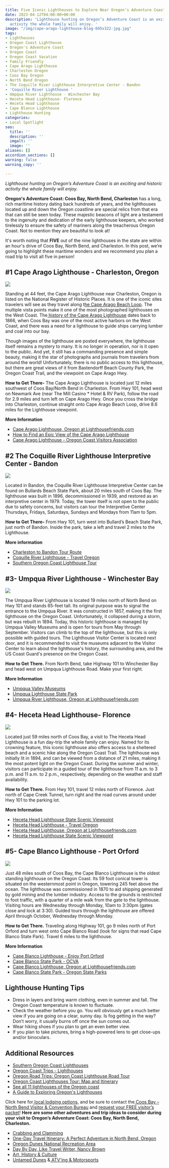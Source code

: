 ```yaml
---
title: Five Iconic Lighthouses to Explore Near Oregon’s Adventure Coast
date: 2023-04-12T04:00:00+00:00
description: 'Lighthouse hunting on Oregon’s Adventure Coast is an exciting and historic
  activity the whole family will enjoy. '
image: "/img/cape-arago-lighthouse-blog-695x322-jpg.jpg"
tags:
- Lighthouses
- Oregon Coast Lighthouse
- Oregon's Adventure Coast
- Oregon Coast
- Oregon Coast Vacation
- Family Friendly
- Cape Arago Lighthouse
- Charleston Oregon
- Coos Bay Oregon
- North Bend Oregon
- The Coquille River Lighthouse Interpretive Center - Bandon
- 'Coquille River Lighthouse '
- Umpqua River Lighthouse - Winchester Bay
- Heceta Head Lighthouse- Florence
- Heceta Head Lighthouse
- Cape Blanco Lighthouse
- Lighthouse Hunting
categories:
- Local Spotlight
seo:
  title: ''
  description: ''
  imgalt: ''
  image: ''
aliases: []
accordion_sections: []
warning: false
warning_copy: ''

---
```

_Lighthouse hunting on Oregon’s Adventure Coast is an exciting and historic activity the whole family will enjoy._

**Oregon's Adventure Coast: Coos Bay, North Bend, Charleston** has a long, rich maritime history dating back hundreds of years, and the lighthouses located up and down the Oregon coastline are special relics from that era that can still be seen today. These majestic beacons of light are a testament to the ingenuity and dedication of the early lighthouse keepers, who worked tirelessly to ensure the safety of mariners along the treacherous Oregon Coast. Not to mention they are beautiful to look at!

It's worth noting that **FIVE** out of the nine lighthouses in the state are within an hour's drive of Coos Bay, North Bend, and Charleston. In this post, we’re going to highlight these maritime wonders and we recommend you plan a road trip to visit all five in person!

## **#1 Cape Arago Lighthouse - Charleston, Oregon**

![](/img/cape-arago-lighthouse2-blog-695x322-jpg.jpg)

Standing at 44 feet, the Cape Arago Lighthouse near Charleston, Oregon is listed on the National Register of Historic Places. It is one of the iconic sites travelers will see as they travel along t[he Cape Arago Beach Loop](https://www.oregonsadventurecoast.com/tripideas/explore-the-cape-arago-beach-loop/). The multiple vista points make it one of the most photographed lighthouses on the West Coast. The[ history of the Cape Arago Lighthouse](http://www.lighthousefriends.com/light.asp?ID=129) dates back to 1866, when Coos Bay was one of the most active harbors on the West Coast, and there was a need for a lighthouse to guide ships carrying lumber and coal into our bay.

Though images of the lighthouse are posted everywhere, the lighthouse itself remains a mystery to many. It is no longer in operation, nor is it open to the public. And yet, it still has a commanding presence and simple beauty, making it the star of photographs and journals from travelers from around the world! Unfortunately, there is no public access to this lighthouse, but there are great views of it from Bastendorff Beach County Park, the Oregon Coast Trail, and the viewpoint on Cape Arago Hwy.

**How to Get There-** The Cape Arago Lighthouse is located just 12 miles southwest of Coos Bay/North Bend in Charleston. From Hwy 101, head west on Newmark Ave (near The Mill Casino * Hotel & RV Park), follow the road for 2.9 miles and turn left on Cape Arago Hwy. Once you cross the bridge into Charleston, continue straight onto Cape Arago Beach Loop, drive 8.6 miles for the Lighthouse viewpoint.

**More Information**

* [Cape Arago Lighthouse, Oregon at Lighthousefriends.com](https://www.lighthousefriends.com/light.asp?ID=129)
* [How to Find an Epic View of the Cape Arago Lighthouse](https://www.oregonsadventurecoast.com/blog/2017-07-19-how-to-find-an-epic-view-of-the-cape-arago-lighthouse/)
* [Cape Arago Lighthouse - Oregon Coast Visitors Association](https://visittheoregoncoast.com/cities/charleston/activities/cape-arago-lighthouse/)

## **#2 The Coquille River Lighthouse Interpretive Center - Bandon**

![](/img/coquille-river-lighthouse-blog-695x322-jpg.jpg)

Located in Bandon, the Coquille River Lighthouse Interpretive Center can be found on Bullards Beach State Park, about 20 miles south of Coos Bay. The lighthouse was built in 1896, decommissioned in 1939, and restored as an interpretive center in 1979. Today, the tower itself is not open to the public due to safety concerns, but visitors can tour the Interpretive Center Thursdays, Fridays, Saturdays, Sundays and Mondays from 11am to 5pm.

**How to Get There-** From Hwy 101, turn west into Bullard’s Beach State Park, just north of Bandon. Inside the park, take a left and travel 2 miles to the Lighthouse.

**More information**

* [Charleston to Bandon Tour Route](https://www.oregonsadventurecoast.com/tripideas/charleston-to-bandon-tour-route/)
* [Coquille River Lighthouse - Travel Oregon](https://traveloregon.com/things-to-do/culture-history/lighthouses/coquille-river-lighthouse/)
* [Southern Oregon Coast Lighthouse Tour](https://bandon.com/lighthouse-tour/)

## #3- Umpqua River Lighthouse - Winchester Bay

![](/img/umpqua-river-lighthouse-blog-1080x1080.jpg)

The Umpqua River Lighthouse is located 19 miles north of North Bend on Hwy 101 and stands 65-feet tall. Its original purpose was to signal the entrance to the Umpqua River. It was constructed in 1857, making it the first lighthouse on the Oregon Coast. Unfortunately, it collapsed during a storm, but was rebuilt in 1894. Today, this historic lighthouse is managed by Umpqua Valley Museums and is open for tours from May through September. Visitors can climb to the top of the lighthouse, but this is only possible with guided tours. The Lighthouse Visitor Center is located next door, and it is recommended to visit the museums adjacent to the Visitor Center to learn about the lighthouse's history, the surrounding area, and the US Coast Guard's presence on the Oregon Coast.

**How to Get There.** From North Bend, take Highway 101 to Winchester Bay and head west on Umpqua Lighthouse Road. Make your first right.

**More Information**

* [Umpqua Valley Museums](https://umpquavalleymuseums.org/museums/umpqua-river-lighthouse/)
* [Umpqua Lighthouse State Park](https://stateparks.oregon.gov/index.cfm?do=park.profile&parkId=83)
* [Umpqua River Lighthouse, Oregon at Lighthousefriends.com](https://www.lighthousefriends.com/light.asp?ID=130)

## #4- Heceta Head Lighthouse- Florence

![](/img/_heceta-head-lighthouse-blog-695x322-jpg.jpg)

Located just 59 miles north of Coos Bay, a visit to The Heceta Head Lighthouse is a fun day-trip the whole family can enjoy. Named for its crowning feature, this iconic lighthouse also offers access to a sheltered beach and a scenic hike along the Oregon Coast Trail. The lighthouse was initially lit in 1894, and can be viewed from a distance of 21 miles, making it the most potent light on the Oregon Coast. During the summer and winter, visitors can participate in a guided tour of the lighthouse from 11 a.m. to 3 p.m. and 11 a.m. to 2 p.m., respectively, depending on the weather and staff availability.

**How to Get There.** From Hwy 101, travel 12 miles north of Florence. Just north of Cape Creek Tunnel, turn right and the road curves around under Hwy 101 to the parking lot.

**More Information**

* [Heceta Head Lighthouse State Scenic Viewpoint](https://www.outdoorproject.com/united-states/oregon/heceta-head-lighthouse-state-scenic-viewpoint)
* [Heceta Head Lighthouse - Travel Oregon](https://traveloregon.com/things-to-do/culture-history/lighthouses/heceta-head-lighthouse/)
* [Heceta Head Lighthouse, Oregon at Lighthousefriends.com](https://www.lighthousefriends.com/light.asp?ID=131)
* [Heceta Head Lighthouse State Scenic Viewpoint](https://visittheoregoncoast.com/cities/florence/activities/heceta-head-lighthouse-state-scenic-viewpoint/)

## #5- Cape Blanco Lighthouse - Port Orford

![](/img/cape-blanco-lighthouse-blog-695x322-jpg.jpg)

Just 48 miles south of Coos Bay, the Cape Blanco Lighthouse is the oldest standing lighthouse on the Oregon Coast. Its 59 foot conical tower is situated on the westernmost point in Oregon, towering 245 feet above the ocean. The lighthouse was commissioned in 1870 to aid shipping generated by gold mining and the lumber industry. Access to the grounds is restricted to foot traffic, with a quarter of a mile walk from the gate to the lighthouse. Visiting hours are Wednesday through Monday, 10am to 3:30pm (gates close and lock at 3:30). Guided tours through the lighthouse are offered April through October, Wednesday through Monday.

**How to Get There.** Traveling along Highway 101, go 9 miles north of Port Orford and turn west onto Cape Blanco Road (look for signs that read Cape Blanco State Park). Travel 6 miles to the lighthouse.

**More Information**

* [Cape Blanco Lighthouse - Enjoy Port Orford](https://www.enjoyportorford.com/capeblancolighthouse.html)
* [Cape Blanco State Park - OCVA](https://visittheoregoncoast.com/cities/sixes/activities/cape-blanco-state-park/)
* [Cape Blanco Lighthouse, Oregon at Lighthousefriends.com](https://lighthousefriends.com/light.asp?ID=125)
* [Cape Blanco State Park - Oregon State Parks](https://stateparks.oregon.gov/index.cfm?do=park.profile&parkId=44)

## Lighthouse Hunting Tips

* Dress in layers and bring warm clothing, even in summer and fall. The Oregon Coast temperature is known to fluctuate.
* Check the weather before you go. You will obviously get a much better view if you are going on a clear, sunny day. Is fog getting in the way? Don’t worry, it usually burns off once the sun comes out.
* Wear hiking shoes if you plan to get an even better view.
* If you plan to take pictures, bring a high-powered lens to get close-ups and/or binoculars.

## Additional Resources

* [Southern Oregon Coast Lighthouses](https://www.oregonsadventurecoast.com/tripideas/southern-oregon-coast-lighthouses/)
* [Oregon Coast Trips - Lighthouses](https://www.oregonsadventurecoast.com/lighthouses/)
* [Oregon Road Trips: Oregon Coast Lighthouse Road Tour](https://traveloregon.com/things-to-do/culture-history/historic-sites-oregon-trail/road-trip-oregon-lighthouse-tour/)
* [Oregon Coast Lighthouses Tour: Map and Itinerary](https://www.travelinusa.us/oregon-coast-lighthouses/)
* [See all 11 lighthouses of the Oregon coast](https://www.oregonlive.com/travel/2017/02/take_a_lighthouse_road_trip_do.html)
* [A Guide to Exploring Oregon's Lighthouses](https://www.outdoorproject.com/travel/guide-exploring-oregons-lighthouses)

Click here for[ local lodging options,](https://www.oregonsadventurecoast.com/lodging/) and be sure to contact the[ Coos Bay – North Bend Visitor & Convention Bureau](https://www.oregonsadventurecoast.com/contact/) and [request your FREE visitor’s packet](https://www.oregonsadventurecoast.com/contact/#contactform)! **Here are some other adventures and trip ideas to consider during your visit to Oregon’s Adventure Coast: Coos Bay, North Bend, Charleston.**

* [Crabbing and Clamming](https://www.oregonsadventurecoast.com/tripideas/crabbing-and-clamming/)
* [One-Day Travel Itinerary: A Perfect Adventure in North Bend, Oregon](https://www.oregonsadventurecoast.com/tripideas/one-day-travel-itinerary-a-perfect-adventure-in-north-bend-oregon/)
* [Oregon Dunes National Recreation Area](https://www.oregonsadventurecoast.com/tripideas/oregon-dunes-national-recreation-area/)
* [Day By Day, Like Travel Writer, Nancy Brown](https://www.oregonsadventurecoast.com/tripideas/day-by-day-like-travel-writer-nancy-brown/)
* [Art, History & Culture](https://www.oregonsadventurecoast.com/art-history-culture)
* [Untamed Dunes](https://www.oregonsadventurecoast.com/untamed-dunes) &[ ATV'ing & Motorsports](https://www.oregonsadventurecoast.com/atv-motorsports)